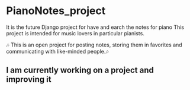 # PianoNotes_project
It is the future Django project for have and earch the notes for piano
This project is intended for music lovers in particular pianists. 

🎶
This is an open project for posting notes, storing them in favorites and communicating with like-minded people.🎶

## I am currently working on a project and improving it
